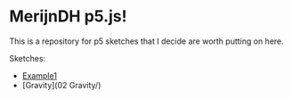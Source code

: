 # MerijnDH p5.js!

This is a repository for p5 sketches that I decide are worth putting on here.

Sketches:
  - [Example1](01_Example/)
  - [Gravity](02 Gravity/)
  
